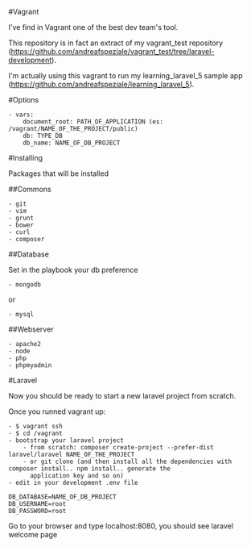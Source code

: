 #Vagrant

I've find in Vagrant one of the best dev team's tool.

This repository is in fact an extract of my vagrant_test repository (https://github.com/andreafspeziale/vagrant_test/tree/laravel-development).

I'm actually using this vagrant to run my learning_laravel_5 sample app
(https://github.com/andreafspeziale/learning_laravel_5).

#Options

    - vars:
        document_root: PATH_OF_APPLICATION (es: /vagrant/NAME_OF_THE_PROJECT/public)
        db: TYPE_DB
        db_name: NAME_OF_DB_PROJECT

#Installing

Packages that will be installed

##Commons

    - git
    - vim
    - grunt
    - bower
    - curl
    - composer

##Database

Set in the playbook your db preference

    - mongodb

or

    - mysql

##Webserver

    - apache2
    - node
    - php
    - phpmyadmin

#Laravel

Now you should be ready to start a new laravel project from scratch.

Once you runned vagrant up:

    - $ vagrant ssh
    - $ cd /vagrant
    - bootstrap your laravel project
        - from scratch: composer create-project --prefer-dist laravel/laravel NAME_OF_THE_PROJECT
        - or git clone (and then install all the dependencies with composer install.. npm install.. generate the
          application key and so on) 
    - edit in your development .env file

    DB_DATABASE=NAME_OF_DB_PROJECT
    DB_USERNAME=root
    DB_PASSWORD=root

Go to your browser and type localhost:8080, you should see laravel welcome page

